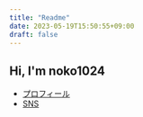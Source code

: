 ```yaml
---
title: "Readme"
date: 2023-05-19T15:50:55+09:00
draft: false
---
```


## Hi, I'm noko1024

- [プロフィール](../profile)
- [SNS](../links)